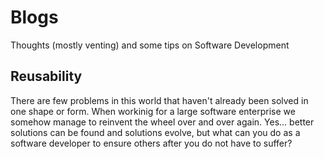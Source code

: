 # Blogs
Thoughts (mostly venting) and some tips on Software Development

## Reusability
There are few problems in this world that haven't already been solved in one shape or form.  When workinig for a large software enterprise we somehow manage to reinvent the wheel over and over again.  Yes... better solutions can be found and solutions evolve, but what can you do as a software developer to ensure others after you do not have to suffer?


